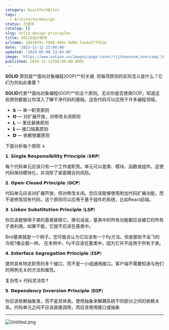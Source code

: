 ```yaml
---
category: QuickTechBites
tags:
  - ArchitectureDesign
status: 已发布
catalog: []
slug: solid-design-principles
title: SOLID设计原则
urlname: 2d810f8c-f950-406c-8d0b-faa4a27fd21b
date: '2023-11-12 23:08:00'
updated: '2024-05-08 23:04:00'
image: 'https://www.notion.so/images/page-cover/rijksmuseum_avercamp_1620.jpg'
published: 2019-11-12T08:00:00.000Z
---
```


**SOLID** 原则是**面向对象编程(OOP)**的关键. 但每项原则的实际含义是什么？它们为何如此重要？


**SOLID**代表**面向对象编程(OOP)**的五个原则。无论你是否使用OOP，知道这些原则都能让你深入了解干净代码的基础，这些代码可以应用于许多编程领域。

- 𝗦 — 单一职责原则
- 𝗢 — 对扩展开放，对修改关闭原则
- 𝗟 — 里氏替换原则
- 𝗜 — 接口隔离原则
- 𝗗 — 依赖倒置原则

下面分析每个原则 ↓


𝟭. 𝗦𝗶𝗻𝗴𝗹𝗲 𝗥𝗲𝘀𝗽𝗼𝗻𝘀𝗶𝗯𝗶𝗹𝗶𝘁𝘆 𝗣𝗿𝗶𝗻𝗰𝗶𝗽𝗹𝗲 (𝗦𝗥𝗣)


每个代码单元应该只有一个工作或职责。单元可以是类、模块、函数或组件。这使代码保持模块化，并消除了紧密耦合的风险。


𝟮. 𝗢𝗽𝗲𝗻-𝗖𝗹𝗼𝘀𝗲𝗱 𝗣𝗿𝗶𝗻𝗰𝗶𝗽𝗹𝗲 (𝗢𝗖𝗣)


代码单元应该对扩展开放，但对修改关闭。您应该能够使用附加代码扩展功能，而不是修改现有代码。这个原则可以应用于基于组件的系统，比如React前端。


𝟯. 𝗟𝗶𝘀𝗸𝗼𝘃 𝗦𝘂𝗯𝘀𝘁𝗶𝘁𝘂𝘁𝗶𝗼𝗻 𝗣𝗿𝗶𝗻𝗰𝗶𝗽𝗹𝗲 (𝗟𝗦𝗣)


你应该能够用子类的基类替换它。换句话说，基类中的所有功能都应该被它的所有子类利用。如果不能，它就不应该在基类中。


Bird基类就是一个例子。您可能会认为它应该有一个fly方法。但是那些不会飞的鸟呢?像企鹅一样。
在本例中，fly不应该在基类中，因为它并不适用于所有子类。


𝟰. 𝗜𝗻𝘁𝗲𝗿𝗳𝗮𝗰𝗲 𝗦𝗲𝗴𝗿𝗲𝗴𝗮𝘁𝗶𝗼𝗻 𝗣𝗿𝗶𝗻𝗰𝗶𝗽𝗹𝗲 (𝗜𝗦𝗣)


提供具有特定职责的多个接口，而不是一小组通用接口。客户端不需要知道与他们的用例无关的方法和属性。


复杂性↓
代码灵活性↑


𝟱. 𝗗𝗲𝗽𝗲𝗻𝗱𝗲𝗻𝗰𝘆 𝗜𝗻𝘃𝗲𝗿𝘀𝗶𝗼𝗻 𝗣𝗿𝗶𝗻𝗰𝗶𝗽𝗹𝗲 (𝗗𝗜𝗣)


你应该依赖抽象类，而不是具体类。使用抽象来解耦系统不同部分之间的依赖关系。代码单元之间不应该直接调用，而应该使用接口或抽象


---


![Untitled.png](https://prod-files-secure.s3.us-west-2.amazonaws.com/5d24fe63-e567-4804-86f9-9fdc62e13082/6fc4afd3-478b-4aaf-9884-0a3f8e406a71/Untitled.png?X-Amz-Algorithm=AWS4-HMAC-SHA256&X-Amz-Content-Sha256=UNSIGNED-PAYLOAD&X-Amz-Credential=ASIAZI2LB466ZICFCINE%2F20250307%2Fus-west-2%2Fs3%2Faws4_request&X-Amz-Date=20250307T213333Z&X-Amz-Expires=3600&X-Amz-Security-Token=IQoJb3JpZ2luX2VjEAUaCXVzLXdlc3QtMiJIMEYCIQCCrzfLBfmx7oqepPmQjcCS%2BLVXAoxMbzY58Mbs8lhLNAIhAKDsxLcYJi3dqq08TBqIXzGK9oz1CE96ZL%2FZTQu%2BRc6xKv8DCE4QABoMNjM3NDIzMTgzODA1IgyrdtjOmpZ0C3V%2Fs%2FAq3AOhl1WLJgnaIcfSgRYvSlr59TYN8dvhoKof%2FVQq5xJgLAN%2FWOgyIi%2Fi6D%2FE2bzwXTt60CZD27v1u3RR5mtUl8rXayXZARSLBUN6YQdO0%2Bf%2BY9zPhrrEN5ldqnLShEA0KZoM86B35R%2BtGL797praV0ShIt67L4dhne4ZrUrmcuMZm1z%2BYXQKVgSLUCaPtDYELh9P8yCCy5Uia4br9e7NJ1tGgAi4I96zkEvrrk52wyZgxYvimjttocrJURdFjZxY5JzGscpvRiwi3Mar5G3w0earHYxZOB41HEYWuew5MV1%2BM2CgpzGEFSpl3BVC48wEVBiXWZjtmKLTY2Lk0AJZa37DiQOv%2BFLX%2FJ4R6jEqq2%2Fu6X39IV%2B59rIZl6Pl6NDwV6kP7E4ipj%2Bi9fS%2FsP7EF3s%2FSKznXlYIzMOqhGqIfqYo%2FOfaxpTixFwJcDdhHHdDNZcn%2F%2BpDuMSt0ALb0wedaVYIY1qTFo9LHkBCIMbZECLlq8AS6bxtr2HOUu%2BpT%2FXTHzBND%2Fa7ZWKmtwCmNN6pmo2JBWn1BianfK54VJrOyP25E3oHOyjpBDLcLFD1kR3YXOP%2BCSPDOZhxFOyrBiyC9Q1%2BmMlnRisIZL60zaPmt7henQ0M%2Bhds5qb0tFG%2FUjCkva2%2BBjqkAXUmrLr6hbYmG%2Bt8ZTYNTS4YU43sEtWxJ%2B0IWv0MnLTsyK5EOPZt7%2B9Kaazsr7y%2FhkzDVttXX6jdSI7HqBltB5AynPjznGNTBZGzUxgXtdovGOi%2BKuBp6%2BJV9TupFmD5RCg2zA1nnFjCFhLUCdOg5eFD3AGgcUEV07i%2BPDMqdD24%2FV7eUKdmdAQbo%2BKM9Yxeolc27CczuATQLERI5egm6PmbuWd0&X-Amz-Signature=69921c61a944c18319de53093b3f0f98eb4ae47ebba71e282a5756740a29570f&X-Amz-SignedHeaders=host&x-id=GetObject)

